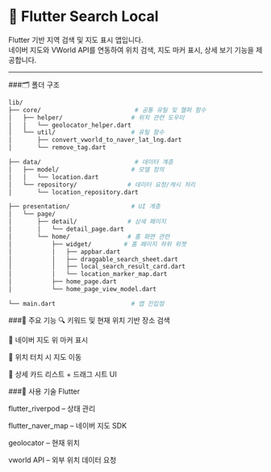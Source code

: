 # 📍 Flutter Search Local

Flutter 기반 지역 검색 및 지도 표시 앱입니다.  
네이버 지도와 VWorld API를 연동하여 위치 검색, 지도 마커 표시, 상세 보기 기능을 제공합니다.

---

###🗂 폴더 구조
```bash
lib/
├── core/                          # 공통 유틸 및 헬퍼 함수
│   ├── helper/                   # 위치 관련 도우미
│   │   └── geolocator_helper.dart
│   └── util/                     # 유틸 함수
│       ├── convert_vworld_to_naver_lat_lng.dart
│       └── remove_tag.dart

├── data/                          # 데이터 계층
│   ├── model/                    # 모델 정의
│   │   └── location.dart
│   └── repository/              # 데이터 요청/캐시 처리
│       └── location_repository.dart

├── presentation/                 # UI 계층
│   └── page/
│       ├── detail/              # 상세 페이지
│       │   └── detail_page.dart
│       └── home/                # 홈 화면 관련
│           ├── widget/         # 홈 페이지 하위 위젯
│           │   ├── appbar.dart
│           │   ├── draggable_search_sheet.dart
│           │   ├── local_search_result_card.dart
│           │   └── location_marker_map.dart
│           ├── home_page.dart
│           └── home_page_view_model.dart

└── main.dart                     # 앱 진입점
```

###📌 주요 기능
🔍 키워드 및 현재 위치 기반 장소 검색

📍 네이버 지도 위 마커 표시

🧭 위치 터치 시 지도 이동

🧾 상세 카드 리스트 + 드래그 시트 UI


###🔧 사용 기술
Flutter

flutter_riverpod – 상태 관리

flutter_naver_map – 네이버 지도 SDK

geolocator – 현재 위치

vworld API – 외부 위치 데이터 요청

